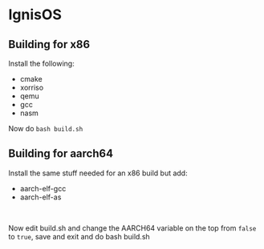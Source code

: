 # IgnisOS

## Building for x86
Install the following:

- cmake
- xorriso
- qemu
- gcc
- nasm


Now do ``bash build.sh``


## Building for aarch64
Install the same stuff needed for an x86 build but add:
- aarch-elf-gcc
- aarch-elf-as
<br>

Now edit build.sh and change the AARCH64 variable on the top
from ``false`` to ``true``, save and exit and do bash build.sh
